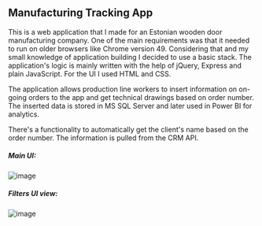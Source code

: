 Manufacturing Tracking App
--------------------------

This is a web application that I made for an Estonian wooden door manufacturing company.
One of the main requirements was that it needed to run on older browsers like Chrome version 49.
Considering that and my small knowledge of application building I decided to use a basic stack.
The application's logic is mainly written with the help of jQuery, Express and plain JavaScript.
For the UI I used HTML and CSS.

The application allows production line workers to insert information on on-going orders to the app 
and get technical drawings based on order number. The inserted data is stored in MS SQL Server and
later used in Power BI for analytics.

There's a functionality to automatically get the client's name based on the order number.
The information is pulled from the CRM API.

##### Main UI:
![image](https://github.com/aretaleks/manufacturing-tracking-app/assets/31519197/01676b1a-9069-41cc-91ac-01b3310804ba)

##### Filters UI view:
![image](https://github.com/aretaleks/manufacturing-tracking-app/assets/31519197/5ff97b9b-5c13-4e10-bbdf-8c99f04754f3)


